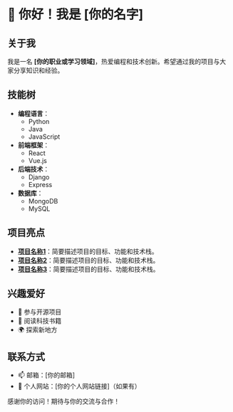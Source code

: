 # 👋 你好！我是 **[你的名字]**

## 关于我
我是一名 **[你的职业或学习领域]**，热爱编程和技术创新。希望通过我的项目与大家分享知识和经验。

## 技能树
- **编程语言**：
  - Python
  - Java
  - JavaScript
- **前端框架**：
  - React
  - Vue.js
- **后端技术**：
  - Django
  - Express
- **数据库**：
  - MongoDB
  - MySQL
## 项目亮点
- **[项目名称1](项目链接)**：简要描述项目的目标、功能和技术栈。
- **[项目名称2](项目链接)**：简要描述项目的目标、功能和技术栈。
- **[项目名称3](项目链接)**：简要描述项目的目标、功能和技术栈。

## 兴趣爱好
- 🧩 参与开源项目
- 📖 阅读科技书籍
- 🌍 探索新地方

## 联系方式
- 📫 邮箱：[你的邮箱]
- 🔗 个人网站：[你的个人网站链接]（如果有）

感谢你的访问！期待与你的交流与合作！
